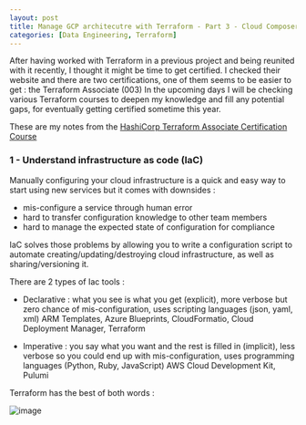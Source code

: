```yaml
---
layout: post
title: Manage GCP architecutre with Terraform - Part 3 - Cloud Composer
categories: [Data Engineering, Terraform]
---
```


After having worked with Terraform in a previous project and being reunited with it recently, I thought it might be time to get certified.
I checked their website and there are two certifications, one of them seems to be easier to get : the Terraform Associate (003)
In the upcoming days I will be checking various Terraform courses to deepen my knowledge and fill any potential gaps, for eventually getting certified sometime this year.

These are my notes from the [HashiCorp Terraform Associate Certification Course](https://www.youtube.com/watch?v=SPcwo0Gq9T8)

### 1 - Understand infrastructure as code (IaC)

Manually configuring your cloud infrastructure is a quick and easy way to start using new services but it comes with downsides : 
- mis-configure a service through human error
- hard to transfer configuration knowledge to other team members
- hard to manage the expected state of configuration for compliance

IaC solves those problems by allowing you to write a configuration script to automate creating/updating/destroying cloud infrastructure, as well as sharing/versioning it. 

There are 2 types of Iac tools :
- Declarative : what you see is what you get (explicit), more verbose but zero chance of mis-configuration, uses scripting languages (json, yaml, xml) 
ARM Templates, Azure Blueprints, CloudFormatio, Cloud Deployment Manager, Terraform

- Imperative : you say what you want and the rest is filled in (implicit), less verbose so you could end up with mis-configuration, uses programming languages (Python, Ruby, JavaScript)
AWS Cloud Development Kit, Pulumi

Terraform has the best of both words :

![image](https://github.com/user-attachments/assets/976219c2-d128-49f5-9664-bd53ebc39021)

